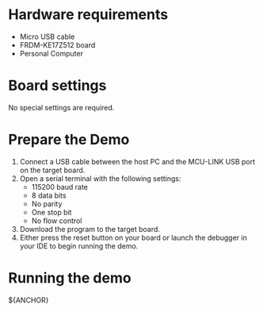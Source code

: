Hardware requirements
=====================
- Micro USB cable
- FRDM-KE17Z512 board
- Personal Computer

Board settings
============
No special settings are required.

Prepare the Demo
===============
1.  Connect a USB cable between the host PC and the MCU-LINK USB port on the target board.
2.  Open a serial terminal with the following settings:
    - 115200 baud rate
    - 8 data bits
    - No parity
    - One stop bit
    - No flow control
3.  Download the program to the target board.
4.  Either press the reset button on your board or launch the debugger in your IDE to begin running the demo.

Running the demo
================
${ANCHOR}